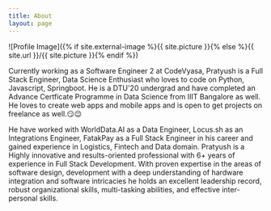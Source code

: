 ```yaml
---
title: About
layout: page
---
```

![Profile Image]({% if site.external-image %}{{ site.picture }}{% else %}{{ site.url }}/{{ site.picture }}{% endif %})

<p>
Currently working as a Software Engineer 2 at CodeVyasa, Pratyush is a Full Stack Engineer, Data Science Enthusiast who loves to code on Python, Javascript, Springboot. He is a DTU'20 undergrad and have completed an Advance Certficate Programme in Data Science from IIIT Bangalore as well. He loves to create web apps and mobile apps and is open to get projects on freelance as well.😏😉 
</p>

<p>
He have worked with WorldData.AI as a Data Engineer, Locus.sh as an Integrations Engineer, FatakPay as a Full Stack Engineer in his career and gained experience in Logistics, Fintech and Data domain. Pratyush is a Highly innovative and results-oriented professional with 6+ years of experience in Full Stack Development. With proven expertise in the areas of software design, development with a deep understanding of hardware integration and software intricacies he holds an excellent leadership record, robust organizational skills, multi-tasking abilities, and effective inter-personal skills.  
</p>